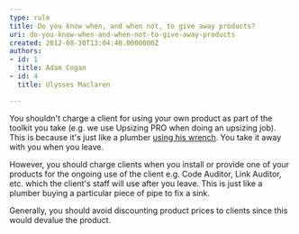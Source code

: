 ```yaml
---
type: rule
title: Do you know when, and when not, to give away products?
uri: do-you-know-when-and-when-not-to-give-away-products
created: 2012-08-30T13:04:40.0000000Z
authors:
- id: 1
  title: Adam Cogan
- id: 4
  title: Ulysses Maclaren

---
```




<span class='intro'> <p>You shouldn't charge a client for using your own product as part of the toolkit you take (e.g. we use Upsizing PRO when doing an upsizing job). This is because it's just like a plumber <a href="/Management/RulesToSuccessfulProjects/Pages/ToolBox.aspx">using his wrench</a>. You take it away with you when you leave.</p> </span>

<p>However, you should charge clients when you install or provide one of your products for the ongoing use of the client e.g. Code Auditor, Link Auditor, etc. which the client's staff will use after you leave. This is just like a plumber buying a particular piece of pipe to fix a sink.</p>
<p>Generally, you should avoid discounting product prices to clients since this would devalue the product. </p>


